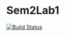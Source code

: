 # Sem2Lab1
[![Build Status](https://travis-ci.org/akosoj/Sem2Lab1.svg?branch=master)](https://travis-ci.org/akosoj/Sem2Lab1)
